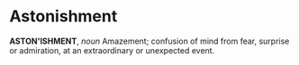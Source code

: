# Astonishment

**ASTON'ISHMENT**, _noun_ Amazement; confusion of mind from fear, surprise or admiration, at an extraordinary or unexpected event.